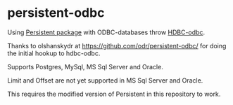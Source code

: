 persistent-odbc
===============
Using [Persistent package](http://hackage.haskell.org/package/persistent) with ODBC-databases 
throw [HDBC-odbc](http://hackage.haskell.org/package/hdbc-odbc).

Thanks to olshanskydr at https://github.com/odr/persistent-odbc/
for doing the initial hookup to hdbc-odbc.

Supports Postgres, MySql, MS Sql Server and Oracle.

Limit and Offset are not yet supported in MS Sql Server and Oracle.

This requires the modified version of Persistent in this repository to work.


